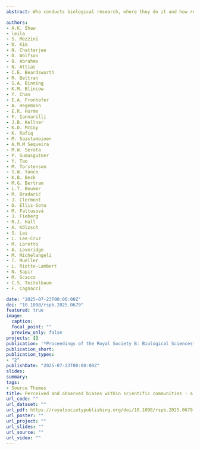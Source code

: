 ```yaml
---
abstract: Who conducts biological research, where they do it and how results are disseminated vary among geographies and identities. Identifying and documenting these forms of bias by research communities is a critical step towards addressing them. We documented perceived and observed biases in movement ecology, a rapidly expanding sub-discipline of biology, which is strongly underpinned by fieldwork and technology use. We surveyed attendees before an international conference to assess a baseline within-discipline perceived bias (uninformed perceived bias). We analysed geographic patterns in Movement Ecology articles, finding discrepancies between the country of the authors’ affiliation and study site location, related to national economics. We analysed race-gender identities of USA biology researchers (the closest to our sub-discipline with data available), finding that they differed from national demographics. Finally, we discussed the quantitatively observed bias at the conference, to assess within-discipline perceived bias informed with observational data (informed perceived bias). Although the survey indicated most conference participants as bias-aware, conversations only covered a subset of biases. We discuss potential causes of bias (parachute-science, fieldwork accessibility), solutions and the need to evaluate mitigatory action effectiveness. Undertaking data-driven analysis of bias within sub-disciplines can help identify specific barriers and move towards the inclusion of a greater diversity of participants in the scientific process.

authors:
- A.K. Shaw
- leila
- S. Mezzini
- D. Kim
- N. Chatterjee
- D. Wolfson
- B. Abrahms
- N. Attias
- C.E. Beardsworth
- R. Beltran
- S.A. Binning
- K.M. Blincow
- Y. Chan
- E.A. Fronhofer
- A. Hegemann
- E.R. Hurme
- F. Iannarilli
- J.B. Kellner
- K.D. McCoy
- K. Rafiq
- M. Saastamoinen
- A.M.M Sequeira
- M.W. Serota
- P. Sumasgutner
- Y. Tao
- M. Torstenson
- S.W. Yanco
- K.B. Beck
- M.G. Bertram
- L.T. Beumer
- M. Bradarić
- J. Clermont
- D. Ellis-Soto
- M. Faltusová
- J. Fieberg
- R.J. Hall
- A. Kölzsch
- S. Lai
- L. Lee-Cruz
- M. Loretto
- A. Loveridge
- M. Michelangeli
- T. Mueller
- L. Riotte-Lambert
- N. Sapir
- M. Scacco
- C.S. Teitelbaum
- F. Cagnacci

date: "2025-07-23T00:00:00Z"
doi: "10.1098/rspb.2025.0679"
featured: true
image:
  caption: 
  focal_point: ""
  preview_only: false
projects: []
publication: '*Proceedings of the Royal Society B: Biological Sciences*'
publication_short:  
publication_types:
- "2"
publishDate: "2025-07-23T00:00:00Z"
slides: 
summary: 
tags:
- Source Themes
title: Perceived and observed biases within scientific communities - a case study in movement ecology
url_code: ""
url_dataset: ""
url_pdf: https://royalsocietypublishing.org/doi/10.1098/rspb.2025.0679
url_poster: ""
url_project: ""
url_slides: ""
url_source: ""
url_video: ""
---
```

